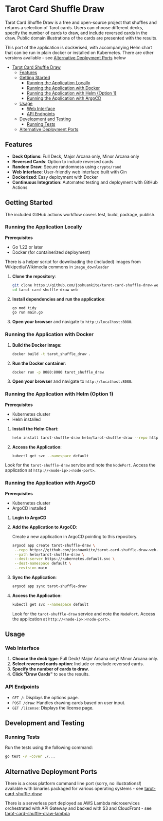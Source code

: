 # Tarot Card Shuffle Draw

Tarot Card Shuffle Draw is a free and open-source project that shuffles and returns a selection of Tarot cards. Users can choose different decks, specify the number of cards to draw, and include reversed cards in the draw. Public domain illustrations of the cards are presented with the results. 

This port of the application is dockerised, with accompanying Helm chart that can be run in plain docker or installed on Kubernetes. There are other versions available - see [Alternative Deployment Ports](#alternative-deployment-ports) below


- [Tarot Card Shuffle Draw](#tarot-card-shuffle-draw)
  - [Features](#features)
  - [Getting Started](#getting-started)
    - [Running the Application Locally](#running-the-application-locally)
    - [Running the Application with Docker](#running-the-application-with-docker)
    - [Running the Application with Helm (Option 1)](#running-the-application-with-helm-option-1)
    - [Running the Application with ArgoCD](#running-the-application-with-argocd)
  - [Usage](#usage)
    - [Web Interface](#web-interface)
    - [API Endpoints](#api-endpoints)
  - [Development and Testing](#development-and-testing)
    - [Running Tests](#running-tests)
  - [Alternative Deployment Ports](#alternative-deployment-ports)

## Features

- **Deck Options**: Full Deck, Major Arcana only, Minor Arcana only
- **Reversed Cards**: Option to include reversed cards
- **Random Draw**: Secure randomness using `crypto/rand`
- **Web Interface**: User-friendly web interface built with Gin
- **Dockerized**: Easy deployment with Docker
- **Continuous Integration**: Automated testing and deployment with GitHub Actions

## Getting Started

The included GitHub actions workflow covers test, build, package, publish.

### Running the Application Locally

**Prerequisites**

- Go 1.22 or later
- Docker (for containerized deployment)

There is a helper script for downloading the (included) images from Wikipedia/Wikimedia commons in `image_downloader`

1. **Clone the repository**:

    ```sh
    git clone https://github.com/joshuamkite/tarot-card-shuffle-draw-web.git
    cd tarot-card-shuffle-draw-web
    ```

2. **Install dependencies and run the application**:

    ```sh
    go mod tidy
    go run main.go
    ```

3. **Open your browser** and navigate to `http://localhost:8080`.

### Running the Application with Docker

1. **Build the Docker image**:

    ```sh
    docker build -t tarot_shuffle_draw .
    ```

2. **Run the Docker container**:

    ```sh
    docker run -p 8080:8080 tarot_shuffle_draw
    ```

3. **Open your browser** and navigate to `http://localhost:8080`.

### Running the Application with Helm (Option 1)

**Prerequisites**

- Kubernetes cluster
- Helm installed

1. **Install the Helm Chart**:

    ```sh
   helm install tarot-shuffle-draw helm/tarot-shuffle-draw --repo https://github.com/joshuamkite/tarot-card-shuffle-draw-web.git
    ```

2. **Access the Application**:

    ```sh
    kubectl get svc --namespace default
    ```

Look for the `tarot-shuffle-draw` service and note the `NodePort`. Access the application at `http://<node-ip>:<node-port>`.

### Running the Application with ArgoCD

**Prerequisites**

- Kubernetes cluster
- ArgoCD installed

1. **Login to ArgoCD**


2. **Add the Application to ArgoCD**:

    Create a new application in ArgoCD pointing to this repository.

    ```sh
   argocd app create tarot-shuffle-draw \
     --repo https://github.com/joshuamkite/tarot-card-shuffle-draw-web.git \
     --path helm/tarot-shuffle-draw \
     --dest-server https://kubernetes.default.svc \
     --dest-namespace default \
     --revision main
    ```

3. **Sync the Application**:

    ```sh
    argocd app sync tarot-shuffle-draw
    ```

4. **Access the Application**:

    ```sh
    kubectl get svc --namespace default
    ```

    Look for the `tarot-shuffle-draw` service and note the `NodePort`. Access the application at `http://<node-ip>:<node-port>`.

## Usage

### Web Interface

1. **Choose the deck type**: Full Deck/ Major Arcana only/ Minor Arcana only.
2. **Select reversed cards option**: Include or exclude reversed cards.
3. **Specify the number of cards to draw**.
4. **Click "Draw Cards"** to see the results.

### API Endpoints

- `GET /`: Displays the options page.
- `POST /draw`: Handles drawing cards based on user input.
- `GET /license`: Displays the license page.

## Development and Testing

### Running Tests

Run the tests using the following command:

```sh
go test -v -cover ./...
```

## Alternative Deployment Ports

There is a cross platform command line port (sorry, no illustrations!) available with binaries packaged for various operating systems - see [tarot-card-shuffle-draw](https://github.com/joshuamkite/tarot-card-shuffle-draw)

There is a serverless port deployed as AWS Lambda microservices orchestrated with API Gateway and backed with S3 and CloudFront - see [tarot-card-shuffle-draw-lambda](https://github.com/joshuamkite/tarot-card-shuffle-draw-lambda)